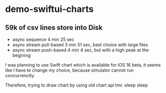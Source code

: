 # demo-swiftui-charts


## 59k of csv lines store into Disk

- async sequence 4 min 25 sec
- async stream pull-based 3 min 51 sec, best choice with large files
- async stream push-based 4 min 4 sec, but with a high peak at the begining

I was planning to use Swift chart which is available for iOS 16 beta, it seems like I have to change my choice, because simulator cannot run concurrenctly.

Therefore, trying to draw chart by using old chart api tmr. sleep sleep
